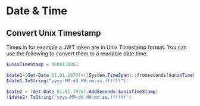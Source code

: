 # Date & Time

## Convert Unix Timestamp

Times in for example a JWT token are in Unix Timestamp format. You can use the following to convert them to a readable date time.

```powershell
$unixTimeStamp = 1684138861

$date1=(Get-Date 01.01.1970)+([System.TimeSpan]::fromseconds($unixTimeStamp))
$date1.ToString("yyyy-MM-dd HH:mm:ss.ffffff")

$date2 = (Get-Date 01.01.1970).AddSeconds($unixTimeStamp)
($date2).ToString("yyyy-MM-dd HH:mm:ss.ffffff")
```
